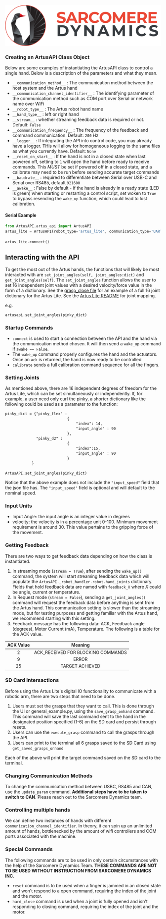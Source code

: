 <img src='data/images/SarcomereLogoHorizontal.svg'>

### Creating an ArtusAPI Class Object
Below are some examples of instantiating the ArtusAPI class to control a single hand. Below is a description of the parameters and what they mean.

* `__communication_method__` : The communication method between the host system and the Artus hand
* `__communication_channel_identifier__` : The identifying parameter of the communication method such as COM port over Serial or network name over WiFi
* `__robot_type__` : The Artus robot hand name 
* `__hand_type__` : left or right hand
* `__stream__` : whether streaming feedback data is required or not. Default: `False`
* `__communication_frequency__` : The frequency of the feedback and command communication. Default: `200` Hz
* `__logger__` : If integrating the API into control code, you may already have a logger. THis will allow for homogeneous logging to the same files as what you currently have. Default: `None`
* `__reset_on_start__` : If the hand is not in a closed state when last powered off, setting to `1` will open the hand before ready to receive commands. This _MUST_ be set if powered off in a closed state, and a calibrate may need to be run before sending accurate target commands
* `__baudrate__` : required to differentiate between Serial over USB-C and Serial over RS485, default `921600`
* `__awake__` : False by default - if the hand is already in a ready state (LED is green) when starting or restarting a control script, set woken to `True` to bypass resending the `wake_up` function, which could lead to lost calibration.

#### Serial Example
```python
from ArtusAPI.artus_api import ArtusAPI
artus_lite = ArtusAPI(robot_type='artus_lite', communication_type='UART',hand_type='right',communication_channel_identifier='COM7',reset_on_start=0)

artus_lite.connect()
```

## Interacting with the API
To get the most out of the Artus hands, the functions that will likely be most interacted with are `set_joint_angles(self, joint_angles:dict)` and `get_joint_angles(self)`. The `set_joint_angles` function allows the user to set 16 independent joint values with a desired velocity/force value in the form of a dictionary. See the [grasp_close file](data/hand_poses/grasp_close.json) for an example of a full 16 joint dictionary for the Artus Lite. See the [Artus Lite README](ArtusAPI/robot/artus_lite/README.md) for joint mapping.

e.g. 
```python
artusapi.set_joint_angles(pinky_dict)
```
### Startup Commands
* `connect` is used to start a connection between the API and the hand via the communication method chosen. It will then send a `wake_up` command if `awake == False`. 
* The `wake_up` command properly configures the hand and the actuators. Once an `ack` is returned, the hand is now ready to be controlled 
* `calibrate` sends a full calibration command sequence for all the fingers. 


### Setting Joints
As mentioned above, there are 16 independent degrees of freedom for the Artus Lite, which can be set simultaneously or independently. If, for example, a user need only curl the pinky, a shorter dictionary like the following could be used as a parameter to the function:

```
pinky_dict = {"pinky_flex" : 
                            {
                                "index": 14,
                                "input_angle" : 90
                            },
              "pinky_d2" :
                            {
                                "index":15,
                                "input_angle" : 90
                            }
            }

ArtusAPI.set_joint_angles(pinky_dict)
```

Notice that the above example does not include the `"input_speed"` field that the json file has. The `"input_speed"` field is optional and will default to the nominal speed.

### Input Units
* Input Angle: the input angle is an integer value in degrees
* velocity: the velocity is in a percentage unit 0-100. Minimum movement requirement is around 30. This value pertains to the gripping force of the movement. 

### Getting Feedback
There are two ways to get feedback data depending on how the class is instantiated.

1. In streaming mode (`stream = True`), after sending the `wake_up()` command, the system will start streaming feedback data which will populate the `ArtusAPI._robot_handler.robot.hand_joints` dictionary. Fields that hold feedback data are named with `feedback_X` where _X_ could be angle, current or temperature.
2. In Request mode (`stream = False`), sending a `get_joint_angles()` command will request the feedback data before anything is sent from the Artus hand. This communication setting is slower than the streaming mode, but for testing purposes and getting familiar with the Artus hand, we recommend starting with this setting. 
3. Feedback message has the following data: ACK, Feedback angle (degrees), Motor Current (mA), Temperature. The following is a table for the ACK value. 

| ACK Value  | Meaning | 
| :---: | :------: | 
| 2 | ACK_RECEIVED FOR BLOCKING COMMANDS | 
| 9 | ERROR |
| 25 | TARGET ACHIEVED |


### SD Card Intersactions
Before using the Artus Lite's digital IO functionality to communicate with a robotic arm, there are two steps that need to be done. 
1. Users must set the grasps that they want to call. This is done through the UI or general_example.py, using the `save_grasp_onhand` command. This command will save the last command sent to the hand in the designated position specified (1-6) on the SD card and persist through resets.
2. Users can use the `execute_grasp` command to call the grasps through the API. 
3. Users can print to the terminal all 6 grasps saved to the SD Card using `get_saved_grasps_onhand`

Each of the above will print the target command saved on the SD card to the terminal.

### Changing Communication Methods
To change the communication method between USBC, RS485 and CAN, use the `update_param` command. __Additional steps have to be taken to switch to CAN__. Please reach out to the Sarcomere Dynamics team.

### Controlling multiple hands
We can define two instances of hands with different `communication_channel_identifier`. In theory, it can spin up an unlimited amount of hands, bottlenecked by the amount of wifi controllers and COM ports associated with the machine.

### Special Commands
The following commands are to be used in only certain circumstances with the help of the Sarcomere Dynamics Team. __THESE COMMANDS ARE NOT TO BE USED WITHOUT INSTRUCTION FROM SARCOMERE DYNAMICS INC.__

* `reset` command is to be used when a finger is jammed in an closed state and won't respond to a open command, requiring the index of the joint and the motor. 
* `hard_close` command is used when a joint is fully opened and isn't responding to closing command, requiring the index of the joint and the motor.
